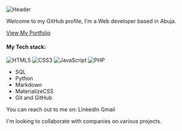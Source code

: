 ![Header](https://capsule-render.vercel.app/api?type=waving&height=150&color=gradient&text=Jenny%20Rotimi&textBg=false&fontColor=fff&fontSize=50&section=header)

Welcome to my GitHub profile, I'm a Web developer based in Abuja.

[View My Portfolio](https://jennysgitt.github.io)

#### My Tech stack:
![HTML5](https://img.shields.io/badge/-HTML5-E34F26?style=flat-square&logo=html5&logoColor=white)
![CSS3](https://img.shields.io/badge/-CSS3-1572B6?style=flat-square&logo=css3&logoColor=white)
![JavaScript](https://img.shields.io/badge/-JavaScript-F0DB4F?style=flat-square&logo=javascript&logoColor=white)
![PHP](https://img.shields.io/badge/-PHP-777BB3?style=flat-square&logo=php&logoColor=white)


- SQL
- Python
- Markdown
- MaterializeCSS
- Git and GitHub
  

You can reach out to me on:
LinkedIn
Gmail 

I'm looking to collaborate with companies on various projects.

